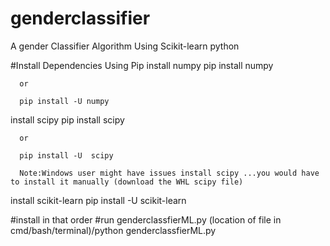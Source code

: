 # genderclassifier
A gender Classifier Algorithm Using Scikit-learn python

#Install Dependencies Using Pip
  install numpy
      pip install numpy 
      
      or 
      
      pip install -U numpy
      
  install scipy
      pip install scipy
      
      or 
      
      pip install -U  scipy
      
      Note:Windows user might have issues install scipy ...you would have to install it manually (download the WHL scipy file)
      
      
  install scikit-learn
      pip install -U scikit-learn  
  
 
#install in that order
#run genderclassfierML.py
 (location of file in cmd/bash/terminal)/python  genderclassfierML.py
